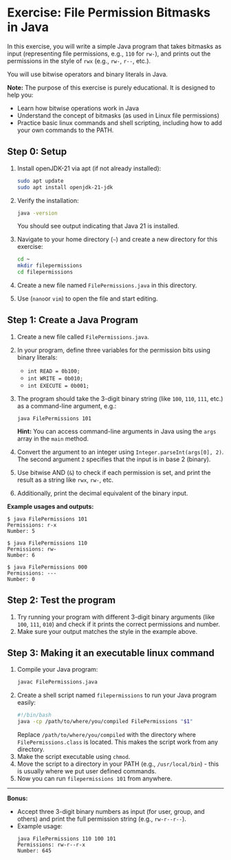 # Exercise: File Permission Bitmasks in Java

In this exercise, you will write a simple Java program that takes bitmasks as input (representing file permissions, e.g., `110` for `rw-`), and prints out the permissions in the style of `rwx` (e.g., `rw-`, `r--`, etc.).

You will use bitwise operators and binary literals in Java.

**Note:** The purpose of this exercise is purely educational. It is designed to help you:
- Learn how bitwise operations work in Java
- Understand the concept of bitmasks (as used in Linux file permissions)
- Practice basic linux commands and shell scripting, including how to add your own commands to the PATH.


## Step 0: Setup
1. Install openJDK-21 via apt (if not already installed):
    ```bash
    sudo apt update
    sudo apt install openjdk-21-jdk
    ```

2. Verify the installation:
    ```bash
    java -version
    ```
    You should see output indicating that Java 21 is installed.

3. Navigate to your home directory (`~`) and create a new directory for this exercise:
    ```bash
    cd ~
    mkdir filepermissions
    cd filepermissions
    ```
4. Create a new file named `FilePermissions.java` in this directory.

5. Use (`nano`or `vim`) to open the file and start editing.

## Step 1: Create a Java Program

1. Create a new file called `FilePermissions.java`.
2. In your program, define three variables for the permission bits using binary literals:
   - `int READ = 0b100;`
   - `int WRITE = 0b010;`
   - `int EXECUTE = 0b001;`

3. The program should take the 3-digit binary string (like `100`, `110`, `111`, etc.) as a command-line argument, e.g.:
   ```
   java FilePermissions 101
   ```
    **Hint:** You can access command-line arguments in Java using the `args` array in the `main` method.
4. Convert the argument to an integer using `Integer.parseInt(args[0], 2)`. The second argument `2` specifies that the input is in base 2 (binary).
5. Use bitwise AND (`&`) to check if each permission is set, and print the result as a string like `rwx`, `rw-`, etc.
6. Additionally, print the decimal equivalent of the binary input.

**Example usages and outputs:**

```
$ java FilePermissions 101
Permissions: r-x
Number: 5

$ java FilePermissions 110
Permissions: rw-
Number: 6

$ java FilePermissions 000
Permissions: ---
Number: 0
```

## Step 2: Test the program

1. Try running your program with different 3-digit binary arguments (like `100`, `111`, `010`) and check if it prints the correct permissions and number.
2. Make sure your output matches the style in the example above.


## Step 3: Making it an executable linux command
1. Compile your Java program:
   ```bash
   javac FilePermissions.java
   ```
2. Create a shell script named `filepermissions` to run your Java program easily:
   ```bash
   #!/bin/bash
   java -cp /path/to/where/you/compiled FilePermissions "$1"
   ```
   Replace `/path/to/where/you/compiled` with the directory where `FilePermissions.class` is located. This makes the script work from any directory.
3. Make the script executable using `chmod`.
4. Move the script to a directory in your PATH (e.g., `/usr/local/bin`) - this is usually where we put user defined commands.
5. Now you can run `filepermissions 101` from anywhere.

---

**Bonus:**

- Accept three 3-digit binary numbers as input (for user, group, and others) and print the full permission string (e.g., `rw-r--r--`).
- Example usage:
   ```
   java FilePermissions 110 100 101
   Permissions: rw-r--r-x
   Number: 645
   ```
